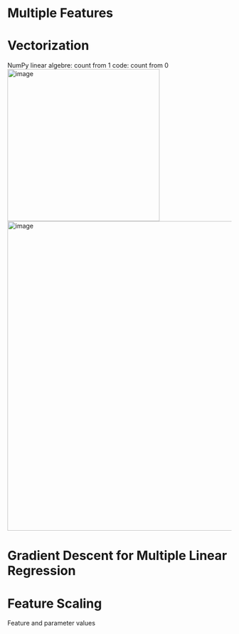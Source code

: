 # Multiple Features

# Vectorization
NumPy
linear algebre: count from 1
code: count from 0
<img width="342" alt="image" src="https://github.com/user-attachments/assets/5e55ef42-9f95-424f-82b5-e12979e85316">
<img width="696" alt="image" src="https://github.com/user-attachments/assets/59012e1a-a9bb-4890-8bd5-ffb47c24eec7">

# Gradient Descent for Multiple Linear Regression

# Feature Scaling
Feature and parameter values

